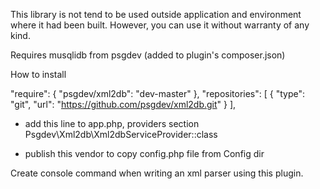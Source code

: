 This library is not tend to be used outside application and environment where it had been built. However, you can use it without warranty of any kind.

Requires musqlidb from psgdev (added to plugin's composer.json)

How to install

"require": {
"psgdev/xml2db": "dev-master"
},
"repositories": [
    {
        "type": "git",
        "url":  "https://github.com/psgdev/xml2db.git"
    }
],



- add this line to app.php, providers section
Psgdev\Xml2db\Xml2dbServiceProvider::class

- publish this vendor to copy config.php file from Config dir

Create console command when writing an xml parser using this plugin.

